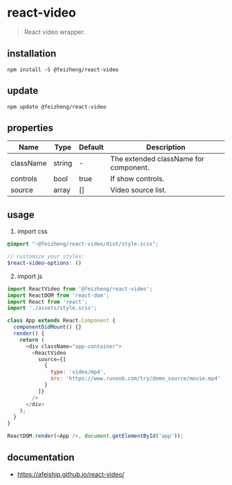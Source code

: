 # react-video
> React video wrapper.

## installation
```shell
npm install -S @feizheng/react-video
```

## update
```shell
npm update @feizheng/react-video
```

## properties
| Name      | Type   | Default | Description                           |
| --------- | ------ | ------- | ------------------------------------- |
| className | string | -       | The extended className for component. |
| controls  | bool   | true    | If show controls.                     |
| source    | array  | []      | Video source list.                    |


## usage
1. import css
  ```scss
  @import "~@feizheng/react-video/dist/style.scss";

  // customize your styles:
  $react-video-options: ()
  ```
2. import js
  ```js
  import ReactVideo from '@feizheng/react-video';
  import ReactDOM from 'react-dom';
  import React from 'react';
  import './assets/style.scss';

  class App extends React.Component {
    componentDidMount() {}
    render() {
      return (
        <div className="app-container">
          <ReactVideo
            source={[
              {
                type: 'video/mp4',
                src: 'https://www.runoob.com/try/demo_source/movie.mp4'
              }
            ]}
          />
        </div>
      );
    }
  }

  ReactDOM.render(<App />, document.getElementById('app'));

  ```

## documentation
- https://afeiship.github.io/react-video/
